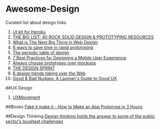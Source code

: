 # Awesome-Design
Curated list about design links

 1. [UI kit for Heroku](http://purple.herokuapp.com)
 2. [THE BIG LIST: 40 ROCK SOLID DESIGN & PROTOTYPING RESOURCES](http://blog.invisionapp.com/the-big-list-40-rock-solid-design-prototyping-resources/)
 3. [What is The Next Big Thing in Web Design](http://ewebdesign.com/next-big-thing-web-design/)
 4. [6 ways to save time in rapid prototyping](http://blog.invisionapp.com/the-periodic-table-of-design/)
 5. [The periodic table of design](http://blog.invisionapp.com/the-periodic-table-of-design)
 6. [7 Best Practices for Designing a Mobile User Experience](http://www.sitepoint.com/7-best-practices-designing-mobile-user-experience/)
 7. [Always choose prototypes over mockups](http://blog.webflow.com/always-choose-prototypes-over-mockups)
 8. [THE DESIGN SPRINT](http://www.gv.com/sprint/)
 9. [6 design trends taking over the Web](http://thenextweb.com/dd/2015/07/24/6-design-trends-taking-over-the-web/)
 10. [Good & Bad Nudges: A Layman's Guide to Good UX](http://inbound.org/post/view/good-bad-nudges-a-layman-s-guide-to-good-ux?utm_source=InboundDotOrg)

##UX Design

 1. [UXMovement](http://uxmovement.com)

##Books
[Fake it make it - How to Make an App Prototype in 3 Hours](http://www.slideshare.net/akhella/fake-it-make-it-how-to-make-an-app-prototype-in-3-hours)
 

##Design Thinking
[Design thinking holds the answer to some of the public sector’s toughest challenges](http://designforeurope.eu/news-opinion/design-thinking-holds-answer-some-public-sector-s-toughest-challenges)

